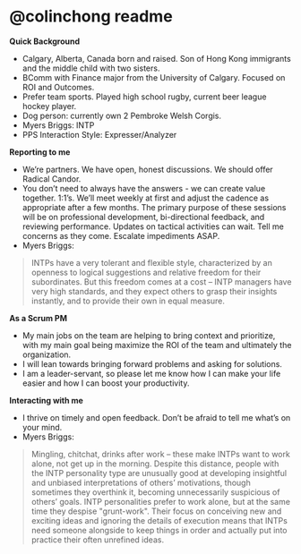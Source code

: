 # @colinchong readme
**Quick Background**
* Calgary, Alberta, Canada born and raised. Son of Hong Kong immigrants and the middle child with two sisters.
* BComm with Finance major from the University of Calgary. Focused on ROI and Outcomes.
* Prefer team sports. Played high school rugby, current beer league hockey player.
* Dog person: currently own 2 Pembroke Welsh Corgis.
* Myers Briggs: INTP
* PPS Interaction Style: Expresser/Analyzer

**Reporting to me**
* We’re partners. We have open, honest discussions. We should offer Radical Candor.
* You don’t need to always have the answers - we can create value together.
1:1’s. We’ll meet weekly at first and adjust the cadence as appropriate after a few months. The primary purpose of these sessions will be on professional development, bi-directional feedback, and reviewing performance. Updates on tactical activities can wait. Tell me concerns as they come. Escalate impediments ASAP.
* Myers Briggs:
> INTPs have a very tolerant and flexible style, characterized by an openness to logical suggestions and relative freedom for their subordinates. But this freedom comes at a cost – INTP managers have very high standards, and they expect others to grasp their insights instantly, and to provide their own in equal measure.

**As a Scrum PM**
* My main jobs on the team are helping to bring context and prioritize, with my main goal being maximize the ROI of the team and ultimately the organization.
* I will lean towards bringing forward problems and asking for solutions.
* I am a leader-servant, so please let me know how I can make your life easier and how I can boost your productivity.

**Interacting with me**
* I thrive on timely and open feedback. Don’t be afraid to tell me what’s on your mind.
* Myers Briggs:
> Mingling, chitchat, drinks after work – these make INTPs want to work alone, not get up in the morning. Despite this distance, people with the INTP personality type are unusually good at developing insightful and unbiased interpretations of others’ motivations, though sometimes they overthink it, becoming unnecessarily suspicious of others’ goals.
INTP personalities prefer to work alone, but at the same time they despise "grunt-work". Their focus on conceiving new and exciting ideas and ignoring the details of execution means that INTPs need someone alongside to keep things in order and actually put into practice their often unrefined ideas.

